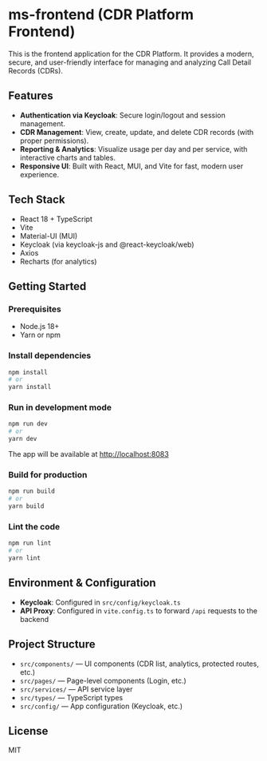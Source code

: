 # ms-frontend (CDR Platform Frontend)

This is the frontend application for the CDR Platform. It provides a modern, secure, and user-friendly interface for managing and analyzing Call Detail Records (CDRs).

## Features

- **Authentication via Keycloak**: Secure login/logout and session management.
- **CDR Management**: View, create, update, and delete CDR records (with proper permissions).
- **Reporting & Analytics**: Visualize usage per day and per service, with interactive charts and tables.
- **Responsive UI**: Built with React, MUI, and Vite for fast, modern user experience.

## Tech Stack
- React 18 + TypeScript
- Vite
- Material-UI (MUI)
- Keycloak (via keycloak-js and @react-keycloak/web)
- Axios
- Recharts (for analytics)

## Getting Started

### Prerequisites
- Node.js 18+
- Yarn or npm

### Install dependencies
```bash
npm install
# or
yarn install
```

### Run in development mode
```bash
npm run dev
# or
yarn dev
```

The app will be available at [http://localhost:8083](http://localhost:8083)

### Build for production
```bash
npm run build
# or
yarn build
```

### Lint the code
```bash
npm run lint
# or
yarn lint
```

## Environment & Configuration
- **Keycloak**: Configured in `src/config/keycloak.ts`
- **API Proxy**: Configured in `vite.config.ts` to forward `/api` requests to the backend

## Project Structure
- `src/components/` — UI components (CDR list, analytics, protected routes, etc.)
- `src/pages/` — Page-level components (Login, etc.)
- `src/services/` — API service layer
- `src/types/` — TypeScript types
- `src/config/` — App configuration (Keycloak, etc.)

## License
MIT
